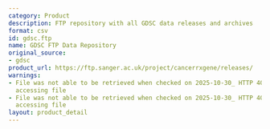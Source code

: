 ```yaml
---
category: Product
description: FTP repository with all GDSC data releases and archives
format: csv
id: gdsc.ftp
name: GDSC FTP Data Repository
original_source:
- gdsc
product_url: https://ftp.sanger.ac.uk/project/cancerrxgene/releases/
warnings:
- File was not able to be retrieved when checked on 2025-10-30_ HTTP 404 error when
  accessing file
- File was not able to be retrieved when checked on 2025-10-30_ HTTP 404 error when
  accessing file
layout: product_detail
---
```

